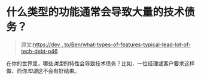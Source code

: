 # 什么类型的功能通常会导致大量的技术债务？

> 原文:[https://dev . to/Ben/what-types-of-features-typical-lead-lot-of-tech-debt-p46](https://dev.to/ben/what-types-of-features-typically-lead-to-lots-of-tech-debt-p46)

在你的世界里，哪些*类型*的特性会导致技术债务？比如，一位经理或客户要求这样做，而你*知道*这不会有好结果。
